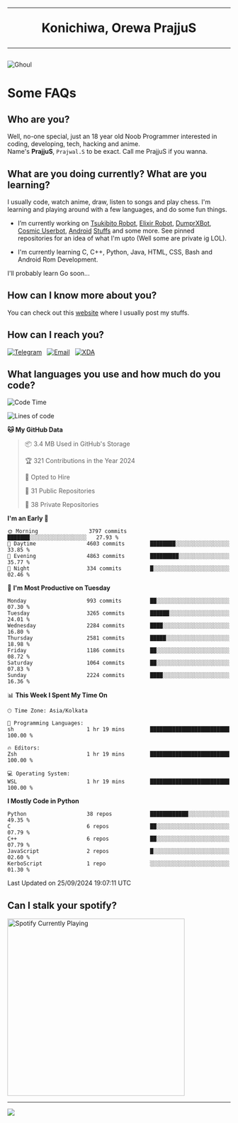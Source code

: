 <h1 align="center"><hr>Konichiwa, Orewa PrajjuS<hr></h1>


<img src="https://telegra.ph/file/6041d22c64479ee5ff802.jpg" alt="Ghoul"/>


<h1>Some FAQs</h1>


<h2>Who are you?</h2>

Well, no-one special, just an 18 year old Noob Programmer interested in coding, developing, tech, hacking and anime.
<br>
Name's <b>PrajjuS</b>, <code>Prajwal.S</code> to be exact. Call me PrajjuS if you wanna.


<h2>What are you doing currently? What are you learning?</h2>

I usually code, watch anime, draw, listen to songs and play chess. I'm learning and playing around with a few languages, and do some fun things.

- I’m currently working on <a href="Https://t.me/PrajjuSAssistantBot">Tsukibito Robot</a>, <a href="https://t.me/projectelixir_bot">Elixir Robot</a>, <a href="https://t.me/DumprXBot">DumprXBot</a>, <a href="https://github.com/SkyLab-Devs/CosmicUserbot">Cosmic Userbot</a>, <a href="https://github.com/Noob-OS">Android</a> <a href="https://github.com/PrajjuS/device_xiaomi_vince">Stuffs</a> and some more. See pinned repositories for an idea of what I'm upto (Well some are private ig LOL).

- I'm currently learning C, C++, Python, Java, HTML, CSS, Bash and Android Rom Development.

I'll probably learn Go soon...


<h2>How can I know more about you?</h2>

You can check out this <a href="https://prajjus.website">website</a> where I usually post my stuffs.


<h2>How can I reach you?</h2>

<a href="https://t.me/PrajjuS"><img src="https://img.shields.io/badge/PrajjuS-2CA5E0?style=flat-square&logo=telegram&logoColor=white" alt="Telegram"/></a>&nbsp;&nbsp;&nbsp;<a href="theprajjus@gmail.com"><img src="https://img.shields.io/badge/theprajjus@gmail.com-D14836?style=flat-square&logo=gmail&logoColor=white" alt="Email"/></a>&nbsp;&nbsp;&nbsp;<a href="https://forum.xda-developers.com/m/prajjus.10388799/"><img src="https://img.shields.io/badge/PrajjuS-F59714?style=flat-square&logo=xda-developers&logoColor=white" alt="XDA"/></a>


<h2>What languages you use and how much do you code?</h2>

<!--START_SECTION:waka-->
![Code Time](http://img.shields.io/badge/Code%20Time-768%20hrs%2026%20mins-blue)

![Lines of code](https://img.shields.io/badge/From%20Hello%20World%20I%27ve%20Written-362.8%20thousand%20lines%20of%20code-blue)

**🐱 My GitHub Data** 

> 📦 3.4 MB Used in GitHub's Storage 
 > 
> 🏆 321 Contributions in the Year 2024
 > 
> 💼 Opted to Hire
 > 
> 📜 31 Public Repositories 
 > 
> 🔑 38 Private Repositories 
 > 
**I'm an Early 🐤** 

```text
🌞 Morning                3797 commits        ███████░░░░░░░░░░░░░░░░░░   27.93 % 
🌆 Daytime                4603 commits        ████████░░░░░░░░░░░░░░░░░   33.85 % 
🌃 Evening                4863 commits        █████████░░░░░░░░░░░░░░░░   35.77 % 
🌙 Night                  334 commits         █░░░░░░░░░░░░░░░░░░░░░░░░   02.46 % 
```
📅 **I'm Most Productive on Tuesday** 

```text
Monday                   993 commits         ██░░░░░░░░░░░░░░░░░░░░░░░   07.30 % 
Tuesday                  3265 commits        ██████░░░░░░░░░░░░░░░░░░░   24.01 % 
Wednesday                2284 commits        ████░░░░░░░░░░░░░░░░░░░░░   16.80 % 
Thursday                 2581 commits        █████░░░░░░░░░░░░░░░░░░░░   18.98 % 
Friday                   1186 commits        ██░░░░░░░░░░░░░░░░░░░░░░░   08.72 % 
Saturday                 1064 commits        ██░░░░░░░░░░░░░░░░░░░░░░░   07.83 % 
Sunday                   2224 commits        ████░░░░░░░░░░░░░░░░░░░░░   16.36 % 
```


📊 **This Week I Spent My Time On** 

```text
🕑︎ Time Zone: Asia/Kolkata

💬 Programming Languages: 
sh                       1 hr 19 mins        █████████████████████████   100.00 % 

🔥 Editors: 
Zsh                      1 hr 19 mins        █████████████████████████   100.00 % 

💻 Operating System: 
WSL                      1 hr 19 mins        █████████████████████████   100.00 % 
```

**I Mostly Code in Python** 

```text
Python                   38 repos            ████████████░░░░░░░░░░░░░   49.35 % 
C                        6 repos             ██░░░░░░░░░░░░░░░░░░░░░░░   07.79 % 
C++                      6 repos             ██░░░░░░░░░░░░░░░░░░░░░░░   07.79 % 
JavaScript               2 repos             █░░░░░░░░░░░░░░░░░░░░░░░░   02.60 % 
KerboScript              1 repo              ░░░░░░░░░░░░░░░░░░░░░░░░░   01.30 % 
```




 Last Updated on 25/09/2024 19:07:11 UTC
<!--END_SECTION:waka-->


<h2>Can I stalk your spotify?</h2>

<a href="https://open.spotify.com/user/cotgk31v4nhw20gs5adb29jq5"><img src="https://spotify-readme-prajjus.vercel.app/api?theme=dark&rainbow=true" alt="Spotify Currently Playing" width="400px"/></a>


<hr>


<img src="https://komarev.com/ghpvc/?username=prajjus&label=Profile%20Views&color=000000&style=flat">
